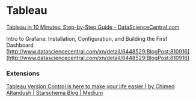
# Tableau

[Tableau in 10 Minutes: Step-by-Step Guide - DataScienceCentral.com](https://www.datasciencecentral.com/tableau-in-10-minutes-step-by-step-guide/)


Intro to Grafana: Installation, Configuration, and Building the First Dashboard [http://www.datasciencecentral.com/xn/detail/6448529:BlogPost:810916](http://www.datasciencecentral.com/xn/detail/6448529:BlogPost:810916)


### Extensions

[Tableau Version Control is here to make your life easier | by Chimed Altandush | Starschema Blog | Medium](https://medium.com/starschema-blog/tableau-version-control-is-here-to-make-your-life-easier-80ecf5da1ce4)
